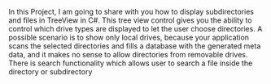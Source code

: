 In this Project, I am going to share with you how to display subdirectories and files in TreeView in C#.
This tree view control gives you the ability to control which drive types are displayed to let the user choose directories. A possible scenario is to show only local drives, because your application scans the selected directories and fills a database with the generated meta data, and it makes no sense to allow directories from removable drives.
There is search functionality which allows user to search a file inside the directory or subdirectory

